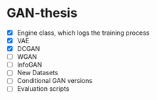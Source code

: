 # GAN-thesis

- [x] Engine class, which logs the training process
- [x] VAE
- [x] DCGAN
- [ ] WGAN
- [ ] InfoGAN
- [ ] New Datasets
- [ ] Conditional GAN versions
- [ ] Evaluation scripts
